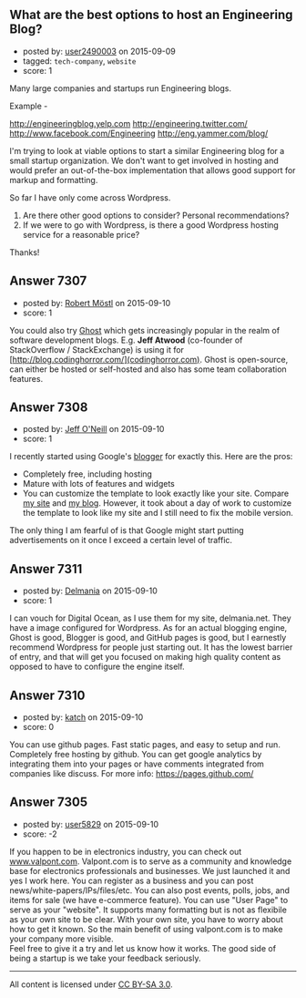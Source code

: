 ## What are the best options to host an Engineering Blog?

- posted by: [user2490003](https://stackexchange.com/users/2904173/user2490003) on 2015-09-09
- tagged: `tech-company`, `website`
- score: 1

Many large companies and startups run Engineering blogs.

Example - 

http://engineeringblog.yelp.com
http://engineering.twitter.com/
http://www.facebook.com/Engineering
http://eng.yammer.com/blog/

I'm trying to look at viable options to start a similar Engineering blog for a small startup organization. We don't want to get involved in hosting and would prefer an out-of-the-box implementation that allows good support for markup and formatting.

So far I have only come across Wordpress.

1. Are there other good options to consider? Personal recommendations?
2. If we were to go with Wordpress, is there a good Wordpress hosting service for a reasonable price?

Thanks!


## Answer 7307

- posted by: [Robert Möstl](https://stackexchange.com/users/1018191/robert-m-stl) on 2015-09-10
- score: 1

You could also try [Ghost](https://ghost.org/) which gets increasingly popular in the realm of software development blogs. E.g. **Jeff Atwood** (co-founder of StackOverflow / StackExchange) is using it for [http://blog.codinghorror.com/](codinghorror.com). Ghost is open-source, can either be hosted or self-hosted and also has some team collaboration features.


## Answer 7308

- posted by: [Jeff O'Neill](https://stackexchange.com/users/46273/jeff-o-neill) on 2015-09-10
- score: 1

<p>I recently started using Google's <a href="http://www.blogger.com/" rel="nofollow">blogger</a> for exactly this.  Here are the pros:</p>

<ul>
<li>Completely free, including hosting</li>
<li>Mature with lots of features and widgets</li>
<li>You can customize the template to look exactly like your site.  Compare <a href="http://www.opavote.org/" rel="nofollow">my site</a> and <a href="http://blog.opavote.org/" rel="nofollow">my blog</a>. However, it took about a day of work to customize the template to look like my site and I still need to fix the mobile version.</li>
</ul>

<p>The only thing I am fearful of is that Google might start putting advertisements on it once I exceed a certain level of traffic.</p>



## Answer 7311

- posted by: [Delmania](https://stackexchange.com/users/41929/delmania) on 2015-09-10
- score: 1

I can vouch for Digital Ocean, as I use them for my site, delmania.net. They have a image configured for Wordpress. As for an actual blogging engine, Ghost is good, Blogger is good, and GitHub pages is good, but I earnestly recommend Wordpress for people just starting out. It has the lowest barrier of entry, and that will get you focused on making high quality content as opposed to have to configure the engine itself.


## Answer 7310

- posted by: [katch](https://stackexchange.com/users/3215440/katch) on 2015-09-10
- score: 0

<p>You can use github pages. Fast static pages, and easy to setup and run. Completely free hosting by github. You can get google analytics by integrating them into your pages or have comments integrated from companies like discuss.
For more info: <a href="https://pages.github.com/" rel="nofollow">https://pages.github.com/</a></p>



## Answer 7305

- posted by: [user5829](https://stackexchange.com/users/6930106/user5829) on 2015-09-10
- score: -2

If you happen to be in electronics industry, you can check out www.valpont.com. Valpont.com is to serve as a community and knowledge base for electronics professionals and businesses. We just launched it and yes I work here. You can register as a business and you can post news/white-papers/IPs/files/etc. You can also post events, polls, jobs, and items for sale (we have e-commerce feature).  You can use "User Page" to serve as your "website". It supports many formatting but is not as flexibile as your own site to be clear. With your own site, you have to worry about how to get it known. So the main benefit of using valpont.com is to make your company more visible.  
Feel free to give it a try and let us know how it works. The good side of being a startup is we take your feedback seriously.  




---

All content is licensed under [CC BY-SA 3.0](https://creativecommons.org/licenses/by-sa/3.0/).
